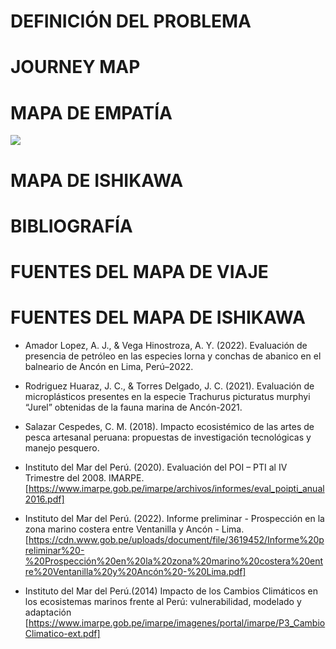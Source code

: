 # DEFINICIÓN DEL PROBLEMA
# JOURNEY MAP
# MAPA DE EMPATÍA
![](https://github.com/SebastianSilvaSC/Fundamento-Grupo_5/blob/main/FdD/Imagenes/4_Problematica/mapa_empatía.jpg)
# MAPA DE ISHIKAWA
# BIBLIOGRAFÍA

# FUENTES DEL MAPA DE VIAJE
# FUENTES DEL MAPA DE ISHIKAWA
- Amador Lopez, A. J., & Vega Hinostroza, A. Y. (2022). Evaluación de presencia de petróleo en las especies lorna y conchas de abanico en el balneario de Ancón en Lima, Perú–2022.
  
- Rodriguez Huaraz, J. C., & Torres Delgado, J. C. (2021). Evaluación de microplásticos presentes en la especie Trachurus picturatus murphyi “Jurel” obtenidas de la fauna marina de Ancón-2021.
  
- Salazar Cespedes, C. M. (2018). Impacto ecosistémico de las artes de pesca artesanal peruana: propuestas de investigación tecnológicas y manejo pesquero.
  
- Instituto del Mar del Perú. (2020). Evaluación del POI – PTI al IV Trimestre del 2008. IMARPE.[https://www.imarpe.gob.pe/imarpe/archivos/informes/eval_poipti_anual2016.pdf]
  
- Instituto del Mar del Perú. (2022). Informe preliminar - Prospección en la zona marino costera entre Ventanilla y Ancón - Lima.[https://cdn.www.gob.pe/uploads/document/file/3619452/Informe%20preliminar%20-%20Prospección%20en%20la%20zona%20marino%20costera%20entre%20Ventanilla%20y%20Ancón%20-%20Lima.pdf]

- Instituto del Mar del Perú.(2014) Impacto de los Cambios Climáticos en los ecosistemas marinos frente al Perú: vulnerabilidad, modelado y adaptación [https://www.imarpe.gob.pe/imarpe/imagenes/portal/imarpe/P3_CambioClimatico-ext.pdf]
